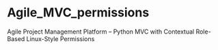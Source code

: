 # Agile_MVC_permissions
Agile Project Management Platform – Python MVC with Contextual Role-Based Linux-Style Permissions
